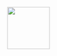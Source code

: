 <div id="header" align="center">
  <img src="https://media.giphy.com/media/z2KbVZxKCHxxIDhnsQ/giphy.gif" width="100"/>
</div>

<!--
**freegemini/freegemini** is a ✨ _special_ ✨ repository because its `README.md` (this file) appears on your GitHub profile.

Here are some ideas to get you started:

- 🔭 I’m currently working on ...
- 🌱 I’m currently learning ...
- 👯 I’m looking to collaborate on ...
- 🤔 I’m looking for help with ...
- 💬 Ask me about ...
- 📫 How to reach me: ...
- 😄 Pronouns: ...
- ⚡ Fun fact: ...
-->
